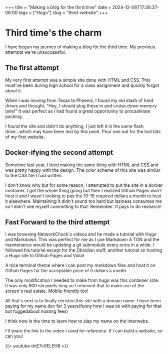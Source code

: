 +++
title = "Making a blog for the third time"
date = 2024-12-06T17:26:37-06:00
tags = ["Hugo"]
slug = "third-website"
+++

# Third time's the charm

I have begun my journey of making a blog for the third time. My previous attempts we're unsuccessful.

## The first attempt

My very first attempt was a simple site done with HTML and CSS. This must've been during high school for a class assignment and quickly forgot about it. 

When I was moving from Texas to Phoenix, I found my old stash of hard drives and thought, "Hey, I should plug these in and cruise down memory lane!" It was perfect as I had found a great opportunity to procastinate packing.

I found the site and didn't do anything, I just left it in the same flash drive...which may have been lost by this point. Pour one out for the lost bits of my first website.

## Docker-ifying the second attempt

Sometime last year, I tried making the same thing with HTML and CSS and was pretty happy with the design. The color scheme of this site was similar to the CSS file I had written. 

I don't know why but for some reason, I attempted to put the site in a docker container. I got the whole thing going but then I realized Github Pages won't host it and I wasn't looking to pay the 10-15 required dollars a month to host it elsewhere. Maintaining it didn't sound too hard but laziness consumes me so I didn't see myself committing to that. Remember: It pays to do research!

## Fast Forward to the third attempt

I was browsing NetworkChuck's videos and he made a tutorial with Hugo and Markdown. This was perfect for me as I use Markdown A TON and the maintenance would be updating a git submodule every once in a while. I followed his tutorial except for the Obsidian stuff, another tutorial on hosting a Hugo site to Github Pages and Voila! 

A nice terminal theme where I can post my markdown files and host it on Github Pages for the acceptable price of 0 dollars a month. 

The only modification I needed to make from hugo was this container size. It was only 800 ish pixels long so I removed that to make use of the screen's real estate. Mobile friendly too!

All that's next is to finally christen this site with a domain name. I have been paying for my name.dev for 3 years(funny how I was ok with paying for that but fuggedabout hosting fees)

I think now is the time to learn how to slap my name on the interwebs.

I'll share the link to the video I used for reference. If I can build a website, so can you!

{{< youtube dnE7c0ELEH8 >}}

